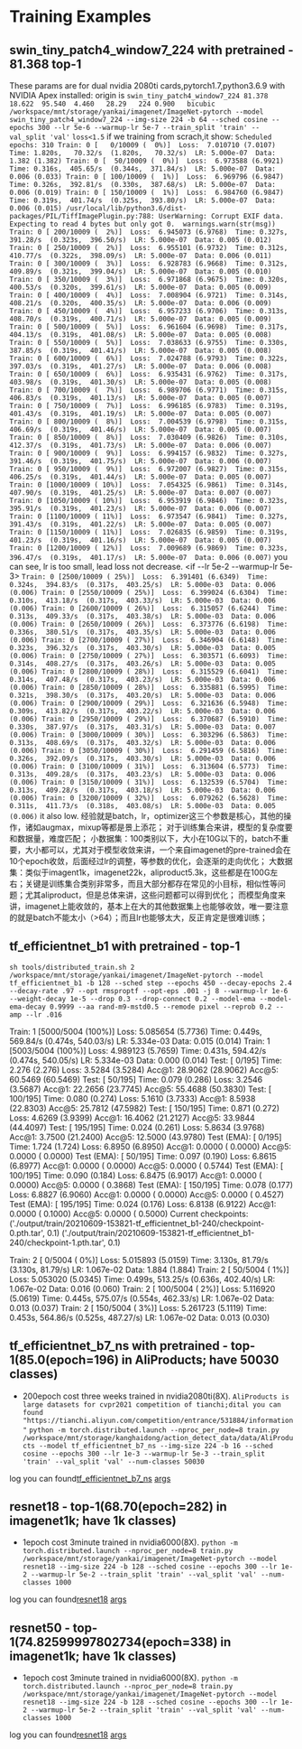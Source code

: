 # Training Examples

## swin_tiny_patch4_window7_224 with pretrained - 81.368 top-1
These params are for dual nvidia 2080ti cards,pytorch1.7,python3.6.9 with NVIDIA Apex installed:
origin is `swin_tiny_patch4_window7_224	81.378	18.622	95.540	4.460	28.29	224	0.900	bicubic`
`/workspace/mnt/storage/yankai/imagenet/ImageNet-pytorch --model swin_tiny_patch4_window7_224 --img-size 224 -b 64 --sched cosine --epochs 300 --lr 5e-6 --warmup-lr 5e-7 --train_split 'train' --val_split 'val'`
`loss<1.5`
if we training from scrach,it show:
`Scheduled epochs: 310
Train: 0 [   0/10009 (  0%)]  Loss:  7.010710 (7.0107)  Time: 1.820s,   70.32/s  (1.820s,   70.32/s)  LR: 5.000e-07  Data: 1.382 (1.382)
Train: 0 [  50/10009 (  0%)]  Loss:  6.973588 (6.9921)  Time: 0.316s,  405.65/s  (0.344s,  371.84/s)  LR: 5.000e-07  Data: 0.006 (0.033)
Train: 0 [ 100/10009 (  1%)]  Loss:  6.969796 (6.9847)  Time: 0.326s,  392.81/s  (0.330s,  387.68/s)  LR: 5.000e-07  Data: 0.006 (0.019)
Train: 0 [ 150/10009 (  1%)]  Loss:  6.984760 (6.9847)  Time: 0.319s,  401.74/s  (0.325s,  393.80/s)  LR: 5.000e-07  Data: 0.006 (0.015)
/usr/local/lib/python3.6/dist-packages/PIL/TiffImagePlugin.py:788: UserWarning: Corrupt EXIF data.  Expecting to read 4 bytes but only got 0. 
  warnings.warn(str(msg))
Train: 0 [ 200/10009 (  2%)]  Loss:  6.945073 (6.9768)  Time: 0.327s,  391.28/s  (0.323s,  396.50/s)  LR: 5.000e-07  Data: 0.005 (0.012)
Train: 0 [ 250/10009 (  2%)]  Loss:  6.955101 (6.9732)  Time: 0.312s,  410.77/s  (0.322s,  398.09/s)  LR: 5.000e-07  Data: 0.006 (0.011)
Train: 0 [ 300/10009 (  3%)]  Loss:  6.928783 (6.9668)  Time: 0.312s,  409.89/s  (0.321s,  399.04/s)  LR: 5.000e-07  Data: 0.005 (0.010)
Train: 0 [ 350/10009 (  3%)]  Loss:  6.971868 (6.9675)  Time: 0.320s,  400.53/s  (0.320s,  399.61/s)  LR: 5.000e-07  Data: 0.005 (0.009)
Train: 0 [ 400/10009 (  4%)]  Loss:  7.008904 (6.9721)  Time: 0.314s,  408.21/s  (0.320s,  400.35/s)  LR: 5.000e-07  Data: 0.006 (0.009)
Train: 0 [ 450/10009 (  4%)]  Loss:  6.957233 (6.9706)  Time: 0.313s,  408.70/s  (0.319s,  400.71/s)  LR: 5.000e-07  Data: 0.005 (0.009)
Train: 0 [ 500/10009 (  5%)]  Loss:  6.961604 (6.9698)  Time: 0.317s,  404.13/s  (0.319s,  401.08/s)  LR: 5.000e-07  Data: 0.005 (0.008)
Train: 0 [ 550/10009 (  5%)]  Loss:  7.038633 (6.9755)  Time: 0.330s,  387.85/s  (0.319s,  401.41/s)  LR: 5.000e-07  Data: 0.005 (0.008)
Train: 0 [ 600/10009 (  6%)]  Loss:  7.024788 (6.9793)  Time: 0.322s,  397.03/s  (0.319s,  401.27/s)  LR: 5.000e-07  Data: 0.006 (0.008)
Train: 0 [ 650/10009 (  6%)]  Loss:  6.935431 (6.9762)  Time: 0.317s,  403.98/s  (0.319s,  401.30/s)  LR: 5.000e-07  Data: 0.005 (0.008)
Train: 0 [ 700/10009 (  7%)]  Loss:  6.989706 (6.9771)  Time: 0.315s,  406.83/s  (0.319s,  401.13/s)  LR: 5.000e-07  Data: 0.005 (0.007)
Train: 0 [ 750/10009 (  7%)]  Loss:  6.996185 (6.9783)  Time: 0.319s,  401.43/s  (0.319s,  401.19/s)  LR: 5.000e-07  Data: 0.005 (0.007)
Train: 0 [ 800/10009 (  8%)]  Loss:  7.004539 (6.9798)  Time: 0.315s,  406.69/s  (0.319s,  401.46/s)  LR: 5.000e-07  Data: 0.005 (0.007)
Train: 0 [ 850/10009 (  8%)]  Loss:  7.030409 (6.9826)  Time: 0.310s,  412.37/s  (0.319s,  401.73/s)  LR: 5.000e-07  Data: 0.006 (0.007)
Train: 0 [ 900/10009 (  9%)]  Loss:  6.994157 (6.9832)  Time: 0.327s,  391.46/s  (0.319s,  401.75/s)  LR: 5.000e-07  Data: 0.006 (0.007)
Train: 0 [ 950/10009 (  9%)]  Loss:  6.972007 (6.9827)  Time: 0.315s,  406.25/s  (0.319s,  401.44/s)  LR: 5.000e-07  Data: 0.005 (0.007)
Train: 0 [1000/10009 ( 10%)]  Loss:  7.054325 (6.9861)  Time: 0.314s,  407.90/s  (0.319s,  401.25/s)  LR: 5.000e-07  Data: 0.007 (0.007)
Train: 0 [1050/10009 ( 10%)]  Loss:  6.953919 (6.9846)  Time: 0.323s,  395.91/s  (0.319s,  401.23/s)  LR: 5.000e-07  Data: 0.006 (0.007)
Train: 0 [1100/10009 ( 11%)]  Loss:  6.973547 (6.9841)  Time: 0.327s,  391.43/s  (0.319s,  401.22/s)  LR: 5.000e-07  Data: 0.005 (0.007)
Train: 0 [1150/10009 ( 11%)]  Loss:  7.026835 (6.9859)  Time: 0.319s,  401.23/s  (0.319s,  401.16/s)  LR: 5.000e-07  Data: 0.005 (0.007)
Train: 0 [1200/10009 ( 12%)]  Loss:  7.009689 (6.9869)  Time: 0.323s,  396.47/s  (0.319s,  401.17/s)  LR: 5.000e-07  Data: 0.006 (0.007)`
you can see, lr is too small, lead loss not decrease.
<if --lr 5e-2 --warmup-lr 5e-3>
`Train: 0 [2500/10009 ( 25%)]  Loss:  6.391401 (6.6349)  Time: 0.324s,  394.83/s  (0.317s,  403.25/s)  LR: 5.000e-03  Data: 0.006 (0.006)
Train: 0 [2550/10009 ( 25%)]  Loss:  6.399024 (6.6304)  Time: 0.310s,  413.18/s  (0.317s,  403.33/s)  LR: 5.000e-03  Data: 0.006 (0.006)
Train: 0 [2600/10009 ( 26%)]  Loss:  6.315057 (6.6244)  Time: 0.313s,  409.33/s  (0.317s,  403.38/s)  LR: 5.000e-03  Data: 0.006 (0.006)
Train: 0 [2650/10009 ( 26%)]  Loss:  6.373776 (6.6198)  Time: 0.336s,  380.51/s  (0.317s,  403.35/s)  LR: 5.000e-03  Data: 0.006 (0.006)
Train: 0 [2700/10009 ( 27%)]  Loss:  6.346904 (6.6148)  Time: 0.323s,  396.32/s  (0.317s,  403.30/s)  LR: 5.000e-03  Data: 0.005 (0.006)
Train: 0 [2750/10009 ( 27%)]  Loss:  6.303571 (6.6093)  Time: 0.314s,  408.27/s  (0.317s,  403.26/s)  LR: 5.000e-03  Data: 0.005 (0.006)
Train: 0 [2800/10009 ( 28%)]  Loss:  6.315529 (6.6041)  Time: 0.314s,  407.48/s  (0.317s,  403.23/s)  LR: 5.000e-03  Data: 0.006 (0.006)
Train: 0 [2850/10009 ( 28%)]  Loss:  6.335881 (6.5995)  Time: 0.321s,  398.30/s  (0.317s,  403.20/s)  LR: 5.000e-03  Data: 0.006 (0.006)
Train: 0 [2900/10009 ( 29%)]  Loss:  6.321636 (6.5948)  Time: 0.309s,  413.82/s  (0.317s,  403.22/s)  LR: 5.000e-03  Data: 0.006 (0.006)
Train: 0 [2950/10009 ( 29%)]  Loss:  6.370687 (6.5910)  Time: 0.330s,  387.97/s  (0.317s,  403.31/s)  LR: 5.000e-03  Data: 0.007 (0.006)
Train: 0 [3000/10009 ( 30%)]  Loss:  6.303296 (6.5863)  Time: 0.313s,  408.69/s  (0.317s,  403.32/s)  LR: 5.000e-03  Data: 0.006 (0.006)
Train: 0 [3050/10009 ( 30%)]  Loss:  6.291459 (6.5816)  Time: 0.326s,  392.09/s  (0.317s,  403.30/s)  LR: 5.000e-03  Data: 0.006 (0.006)
Train: 0 [3100/10009 ( 31%)]  Loss:  6.313604 (6.5773)  Time: 0.313s,  409.28/s  (0.317s,  403.23/s)  LR: 5.000e-03  Data: 0.006 (0.006)
Train: 0 [3150/10009 ( 31%)]  Loss:  6.132539 (6.5704)  Time: 0.313s,  409.28/s  (0.317s,  403.18/s)  LR: 5.000e-03  Data: 0.006 (0.006)
Train: 0 [3200/10009 ( 32%)]  Loss:  6.079262 (6.5628)  Time: 0.311s,  411.73/s  (0.318s,  403.08/s)  LR: 5.000e-03  Data: 0.005 (0.006)`
it also low.
经验就是batch，lr，optimizer这三个参数是核心，其他的操作，诸如augmax，mixup等都是景上添花；
对于训练集合来讲，模型的复杂度要和数据量，难度匹配；
小数据集：100类别以下，大小在10G以下的，batch不重要，大小都可以，尤其对于模型收敛来讲，一个来自imagenet的pre-trained会在10个epoch收敛，后面经过lr的调整，等参数的优化，会逐渐的走向优化；
大数据集：类似于imagent1k，imagenet22k，aliproduct5.3k，这些都是在100G左右；关键是训练集合类别非常多，而且大部分都存在常见的小目标，相似性等问题；尤其aliproduct，但是总体来讲，这些问题都可以得到优化；
而模型角度来讲，imagenet上能收敛的，基本上在大的其他数据集上也能够收敛，唯一要注意的就是batch不能太小（>64）；而且lr也能够太大，反正肯定是很难训练；



## tf_efficientnet_b1 with pretrained -  top-1

`sh tools/distributed_train.sh 2 /workspace/mnt/storage/yankai/imagenet/ImageNet-pytorch --model tf_efficientnet_b1 -b 128 --sched step --epochs 450 --decay-epochs 2.4 --decay-rate .97 --opt rmsproptf --opt-eps .001 -j 8 --warmup-lr 1e-6 --weight-decay 1e-5 --drop 0.3 --drop-connect 0.2 --model-ema --model-ema-decay 0.9999 --aa rand-m9-mstd0.5 --remode pixel --reprob 0.2 --amp --lr .016`

Train: 1 [5000/5004 (100%)]  Loss:  5.085654 (5.7736)  Time: 0.449s,  569.84/s  (0.474s,  540.03/s)  LR: 5.334e-03  Data: 0.015 (0.014)
Train: 1 [5003/5004 (100%)]  Loss:  4.989123 (5.7659)  Time: 0.431s,  594.42/s  (0.474s,  540.05/s)  LR: 5.334e-03  Data: 0.000 (0.014)
Test: [   0/195]  Time: 2.276 (2.276)  Loss:  3.5284 (3.5284)  Acc@1: 28.9062 (28.9062)  Acc@5: 60.5469 (60.5469)
Test: [  50/195]  Time: 0.079 (0.286)  Loss:  3.2546 (3.5687)  Acc@1: 22.2656 (23.7745)  Acc@5: 55.4688 (50.3830)
Test: [ 100/195]  Time: 0.080 (0.274)  Loss:  5.1610 (3.7333)  Acc@1:  8.5938 (22.8303)  Acc@5: 25.7812 (47.5982)
Test: [ 150/195]  Time: 0.871 (0.272)  Loss:  4.6269 (3.9399)  Acc@1: 16.4062 (21.2127)  Acc@5: 33.9844 (44.4097)
Test: [ 195/195]  Time: 0.024 (0.261)  Loss:  5.8634 (3.9768)  Acc@1:  3.7500 (21.2400)  Acc@5: 12.5000 (43.9780)
Test (EMA): [   0/195]  Time: 1.724 (1.724)  Loss:  6.8950 (6.8950)  Acc@1:  0.0000 ( 0.0000)  Acc@5:  0.0000 ( 0.0000)
Test (EMA): [  50/195]  Time: 0.097 (0.190)  Loss:  6.8615 (6.8977)  Acc@1:  0.0000 ( 0.0000)  Acc@5:  0.0000 ( 0.5744)
Test (EMA): [ 100/195]  Time: 0.090 (0.184)  Loss:  6.8475 (6.9017)  Acc@1:  0.0000 ( 0.0000)  Acc@5:  0.0000 ( 0.3868)
Test (EMA): [ 150/195]  Time: 0.078 (0.177)  Loss:  6.8827 (6.9060)  Acc@1:  0.0000 ( 0.0000)  Acc@5:  0.0000 ( 0.4527)
Test (EMA): [ 195/195]  Time: 0.024 (0.176)  Loss:  6.8138 (6.9122)  Acc@1:  0.0000 ( 0.1000)  Acc@5:  0.0000 ( 0.5000)
Current checkpoints:
 ('./output/train/20210609-153821-tf_efficientnet_b1-240/checkpoint-0.pth.tar', 0.1)
 ('./output/train/20210609-153821-tf_efficientnet_b1-240/checkpoint-1.pth.tar', 0.1)

Train: 2 [   0/5004 (  0%)]  Loss:  5.015893 (5.0159)  Time: 3.130s,   81.79/s  (3.130s,   81.79/s)  LR: 1.067e-02  Data: 1.884 (1.884)
Train: 2 [  50/5004 (  1%)]  Loss:  5.053020 (5.0345)  Time: 0.499s,  513.25/s  (0.636s,  402.40/s)  LR: 1.067e-02  Data: 0.016 (0.060)
Train: 2 [ 100/5004 (  2%)]  Loss:  5.116920 (5.0619)  Time: 0.445s,  575.07/s  (0.554s,  462.33/s)  LR: 1.067e-02  Data: 0.013 (0.037)
Train: 2 [ 150/5004 (  3%)]  Loss:  5.261723 (5.1119)  Time: 0.453s,  564.86/s  (0.525s,  487.27/s)  LR: 1.067e-02  Data: 0.013 (0.030)


## tf_efficientnet_b7_ns with pretrained -  top-1(85.0(epoch=196) in AliProducts; have 50030 classes)
- 200epoch cost three weeks trained in nvidia2080ti(8X).
`AliProducts is large datasets for cvpr2021 competition of tianchi;dital you can found "https://tianchi.aliyun.com/competition/entrance/531884/information"`
`python -m torch.distributed.launch --nproc_per_node=8 train.py /workspace/mnt/storage/kanghaidong/action_detect_data/data/AliProducts --model tf_efficientnet_b7_ns --img-size 224 -b 16 --sched cosine --epochs 300 --lr 1e-3 --warmup-lr 5e-3 --train_split 'train' --val_split 'val' --num-classes 50030`

log you can found[tf_efficientnet_b7_ns](output/train/20210608-165417-tf_efficientnet_b7_ns-224/summary.csv)
[args](output/train/20210608-165417-tf_efficientnet_b7_ns-224/args.yaml)


## resnet18 -  top-1(68.70(epoch=282) in imagenet1k; have 1k classes)
- 1epoch cost 3minute trained in nvidia6000(8X).
`python -m torch.distributed.launch --nproc_per_node=8 train.py /workspace/mnt/storage/yankai/imagenet/ImageNet-pytorch --model resnet18 --img-size 224 -b 128 --sched cosine --epochs 300 --lr 1e-2 --warmup-lr 5e-2 --train_split 'train' --val_split 'val' --num-classes 1000`

log you can found[resnet18](output/train/20210707-094750-resnet18-224/summary.csv)
[args](output/train/20210707-094750-resnet18-224/args.yaml)


## resnet50 -  top-1(74.82599997802734(epoch=338) in imagenet1k; have 1k classes)
- 1epoch cost 3minute trained in nvidia6000(8X).
`python -m torch.distributed.launch --nproc_per_node=8 train.py /workspace/mnt/storage/yankai/imagenet/ImageNet-pytorch --model resnet18 --img-size 224 -b 128 --sched cosine --epochs 300 --lr 1e-2 --warmup-lr 5e-2 --train_split 'train' --val_split 'val' --num-classes 1000`

log you can found[resnet18](output/train/20210707-094750-resnet18-224/summary.csv)
[args](output/train/20210707-094750-resnet18-224/args.yaml)